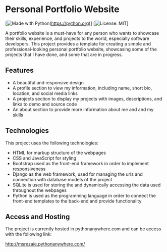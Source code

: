 # Personal Portfolio Website
[![Made with Python](https://img.shields.io/badge/Python<=3.8-blue?logo=python&logoColor=white)(https://python.org)]
[![License: MIT](https://img.shields.io/github/license/msrezaie/personal_portfolio?color=blue&style=plastic)]


A portfolio website is a must-have for any person who wants to showcase their skills, experience, and projects to the world, especially software developers. This project provides a template for creating a simple and professional-looking personal portfolio website, showcasing some of the projects that I have done, and some that are in progress.


## Features

- A beautiful and responsive design
- A profile section to view my information, including name, short bio, location, and social media links
- A projects section to display my projects with images, descriptions, and links to demo and source code
- An about section to provide more information about me and and my skills


## Technologies
This project uses the following technologies:

- HTML for markup structure of the webpages
- CSS and JavaScript for styling
- Bootstrap used as the front-end framework in order to implement responsiveness
- Django as the web framework, used for managing the urls and connection with database models of the project
- SQLite is used for storing the and dynamically accessing the data used throughout the webpages
- Python is used as the programming language in order to connect the front-end templates to the back-end and provide functionality


## Access and Hosting

The project is currently hosted in pythonanywhere.com and can be access with the following link:

http://msrezaie.pythonanywhere.com/
